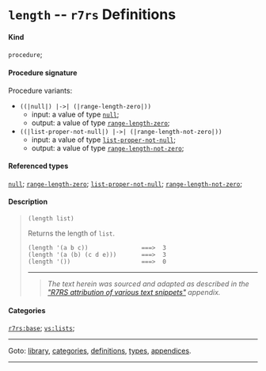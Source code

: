 

<a id='definition__r7rs__length'></a>

# `length` -- `r7rs` Definitions


#### Kind

`procedure`;


#### Procedure signature

Procedure variants:
 * `((|null|) |->| (|range-length-zero|))`
   * input: a value of type [`null`](../../r7rs/types/null.md#type__r7rs__null);
   * output: a value of type [`range-length-zero`](../../r7rs/types/range-length-zero.md#type__r7rs__range-length-zero);
 * `((|list-proper-not-null|) |->| (|range-length-not-zero|))`
   * input: a value of type [`list-proper-not-null`](../../r7rs/types/list-proper-not-null.md#type__r7rs__list-proper-not-null);
   * output: a value of type [`range-length-not-zero`](../../r7rs/types/range-length-not-zero.md#type__r7rs__range-length-not-zero);


#### Referenced types

[`null`](../../r7rs/types/null.md#type__r7rs__null);
[`range-length-zero`](../../r7rs/types/range-length-zero.md#type__r7rs__range-length-zero);
[`list-proper-not-null`](../../r7rs/types/list-proper-not-null.md#type__r7rs__list-proper-not-null);
[`range-length-not-zero`](../../r7rs/types/range-length-not-zero.md#type__r7rs__range-length-not-zero);


#### Description

> ````
> (length list)
> ````
> 
> 
> Returns the length of `list`.
> 
> ````
> (length '(a b c))               ===>  3
> (length '(a (b) (c d e)))       ===>  3
> (length '())                    ===>  0
> ````
> 
> 
> ----
> > *The text herein was sourced and adapted as described in the ["R7RS attribution of various text snippets"](../../r7rs/appendices/attribution.md#appendix__r7rs__attribution) appendix.*


#### Categories

[`r7rs:base`](../../r7rs/categories/r7rs_3a_base.md#category__r7rs__r7rs_3a_base);
[`vs:lists`](../../r7rs/categories/vs_3a_lists.md#category__r7rs__vs_3a_lists);

----

Goto: [library](../../r7rs/_index.md#library__r7rs), [categories](../../r7rs/categories/_index.md#toc__r7rs__categories), [definitions](../../r7rs/definitions/_index.md#toc__r7rs__definitions), [types](../../r7rs/types/_index.md#toc__r7rs__types), [appendices](../../r7rs/appendices/_index.md#toc__r7rs__appendices).

----

